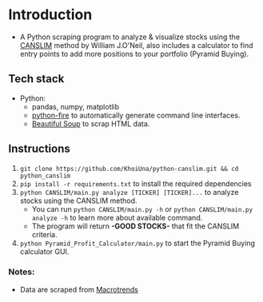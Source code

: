 # Introduction

- A Python scraping program to analyze & visualize stocks using the [CANSLIM](https://www.investopedia.com/terms/c/canslim.asp) method by William J.O'Neil, also includes a calculator to find entry points to add more positions to your portfolio (Pyramid Buying).

## Tech stack

- Python:
  - pandas, numpy, matplotlib
  - [python-fire](https://github.com/google/python-fire) to automatically generate command line interfaces.
  - [Beautiful Soup](https://beautiful-soup-4.readthedocs.io/en/latest/#) to scrap HTML data.

## Instructions

1. `git clone https://github.com/KhoiUna/python-canslim.git && cd python_canslim`
2. `pip install -r requirements.txt` to install the required dependencies
3. `python CANSLIM/main.py analyze [TICKER] [TICKER]...` to analyze stocks using the CANSLIM method.
   - You can run `python CANSLIM/main.py -h` or `python CANSLIM/main.py analyze -h` to learn more about available command.
   - The program will return **-GOOD STOCKS-** that fit the CANSLIM criteria.
4. `python Pyramid_Profit_Calculator/main.py` to start the Pyramid Buying calculator GUI.

### Notes:

- Data are scraped from [Macrotrends](https://www.macrotrends.net/)
